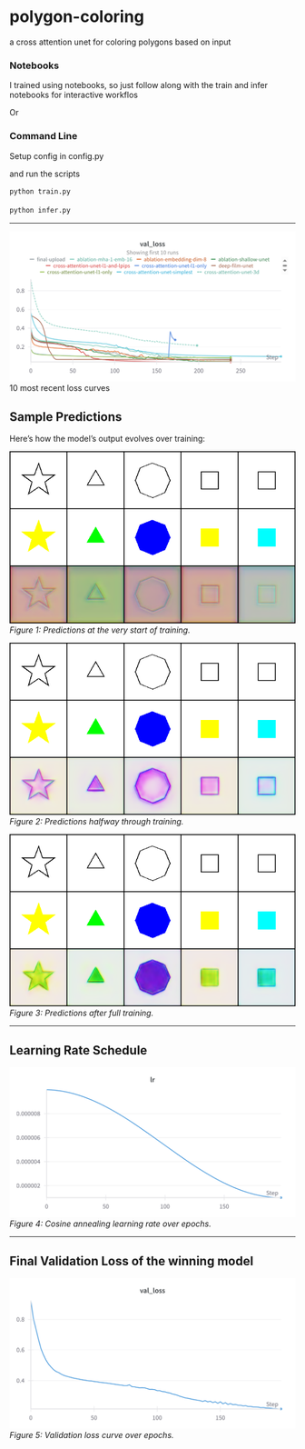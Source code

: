 # polygon-coloring
a cross attention unet for coloring polygons based on input


### Notebooks
I trained using notebooks, so just follow along with the train and infer notebooks for interactive workflos

Or

### Command Line
Setup config in config.py

and  run the scripts
```bash
python train.py

python infer.py
```

--- 

![10 loss curves](imgs/validation_loss.png)  
10 most recent loss curves

## Sample Predictions

Here’s how the model’s output evolves over training:

![Predictions at the Beginning](imgs/predictions%20in%20the%20beginning.png)  
*Figure 1: Predictions at the very start of training.*

![Predictions in the Middle](imgs/predictions%20in%20the%20middle.png)  
*Figure 2: Predictions halfway through training.*

![Final Predictions](imgs/predictions.png)  
*Figure 3: Predictions after full training.*

---

## Learning Rate Schedule

![Learning Rate Schedule](imgs/lr.png)  
*Figure 4: Cosine annealing learning rate over epochs.*

---

## Final Validation Loss of the winning model

![Final Validation Loss](imgs/val_loss_final.png)  
*Figure 5: Validation loss curve over epochs.*
